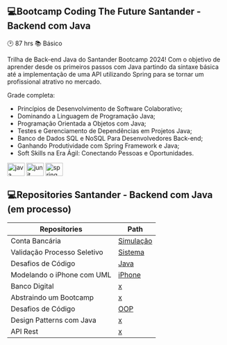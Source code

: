 ## 💻Bootcamp Coding The Future Santander - Backend com Java

:clock2: 87 hrs
:books: Básico

Trilha de Back-end Java do Santander Bootcamp 2024! Com o objetivo de aprender desde os primeiros passos com Java partindo da sintaxe básica até a implementação de uma API utilizando Spring para se tornar um profissional atrativo no mercado.

Grade completa:
- Princípios de Desenvolvimento de Software Colaborativo;
- Dominando a Linguagem de Programação Java;
- Programação Orientada a Objetos com Java;
- Testes e Gerenciamento de Dependências em Projetos Java;
- Banco de Dados SQL e NoSQL Para Desenvolvedores Back-end;
- Ganhando Produtividade com Spring Framework e Java;
- Soft Skills na Era Ágil: Conectando Pessoas e Oportunidades.

<div>
  <img align="center" alt="java" height="30" width="40" src="https://cdn.jsdelivr.net/gh/devicons/devicon@latest/icons/java/java-original.svg">
  <img align="center" alt="junit" height="30" width="40" src="https://cdn.jsdelivr.net/gh/devicons/devicon@latest/icons/junit/junit-plain-wordmark.svg">
  <img align="center" alt="spring" height="30" width="40" src="https://cdn.jsdelivr.net/gh/devicons/devicon@latest/icons/spring/spring-original-wordmark.svg">
</div>

## 💻Repositories Santander - Backend com Java (em processo)
| Repositories | Path |
|-------|---------|
| Conta Bancária | [Simulação](https://github.com/manubrederode/dio-santander-conta-bancaria/) |
| Validação Processo Seletivo | [Sistema](https://github.com/manubrederode/dio-santander-processo-seletivo) |
| Desafios de Código | [Java](https://github.com/manubrederode/dio-santander-desafio-codigo) |
| Modelando o iPhone com UML | [iPhone]() |
| Banco Digital | [x]() |
| Abstraindo um Bootcamp | [x]() |
| Desafios de Código | [OOP]() |
| Design Patterns com Java | [x]() |
| API Rest | [x]() |
